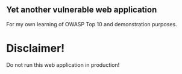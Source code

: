 ## Yet another vulnerable web application
For my own learning of OWASP Top 10 and demonstration purposes.

# Disclaimer!
Do not run this web application in production!